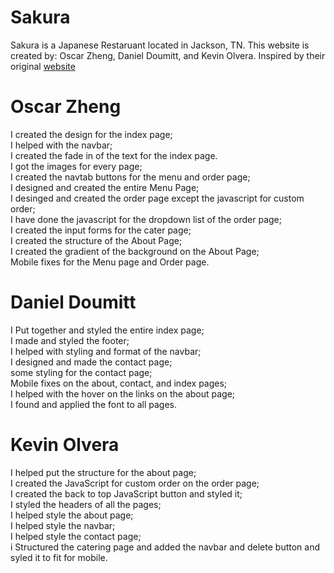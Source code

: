 <h1>Sakura</h1>

Sakura is a Japanese Restaruant located in Jackson, TN.
This website is created by: Oscar Zheng, Daniel Doumitt, and Kevin Olvera.
Inspired by their original <a href="https://www.sakurajackson.com/">website</a>

<h1>Oscar Zheng</h1>
        I created the design for the index page;<br>
        I helped with the navbar;<br>
        I created the fade in of the text for the index page.<br>
        I got the images for every page;<br>
        I created the navtab buttons for the menu and order page;<br>
        I designed and created the entire Menu Page;<br>
        I desinged and created the order page except the javascript for custom order;<br>
        I have done the javascript for the dropdown list of the order page;<br>
        I created the input forms for the cater page;<br>
        I created the structure of the About Page;<br>
        I created the gradient of the background on the About Page;<br>
        Mobile fixes for the Menu page and Order page.<br>

<h1>Daniel Doumitt</h1>
        I Put together and styled the entire index page;<br>
        I made and styled the footer;<br>
        I helped with styling and format of the navbar;<br>
        I designed and made the contact page;<br>
        some styling for the contact page;<br>
        Mobile fixes on the about, contact, and index pages;<br>
        I helped with the hover on the links on the about page;<br>
        I found and applied the font to all pages.<br>

<h1>Kevin Olvera</h1>
        I helped put the structure for the about page;<br>
        I created the JavaScript for custom order on the order page; <br>
        I created the back to top JavaScript button and styled it; <br>
        I styled the headers of all the pages; <br>
        I helped style the about page;<br>
        I helped style the navbar; <br>
        I helped style the contact page;<br>
        i Structured the catering page and added the navbar and delete button and syled it to fit for mobile.<br>


